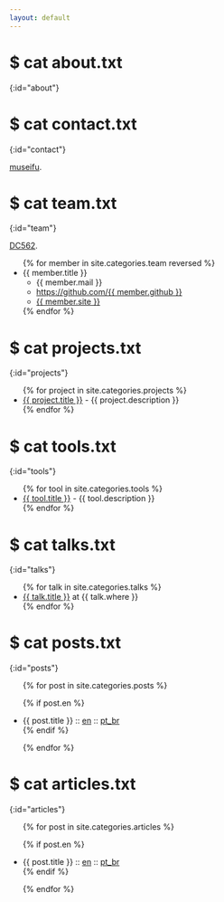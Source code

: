 ```yaml
---
layout: default
---
```


# $ cat about.txt
{:id="about"}

# $ cat contact.txt
{:id="contact"}

[museifu](https://twitter.com/museifu_).

# $ cat team.txt
{:id="team"}

[DC562](https://dc562.org/).

<ul>
{% for member in site.categories.team reversed %}
<li id="{{ member.title }}">{{ member.title }}
<ul>
<li>{{ member.mail }}</li>
<li><a href="https://github.com/{{ member.github }}">https://github.com/{{ member.github }}</a></li>
<li><a href="{{ member.site }}">{{ member.site }}</a></li>
</ul>
</li>
{% endfor %}
</ul>

# $ cat projects.txt
{:id="projects"}

<ul>
{% for project in site.categories.projects %}
<li><a href="{{ project.link }}">{{ project.title }}</a> - {{ project.description }}</li>
{% endfor %}
</ul>

# $ cat tools.txt
{:id="tools"}

<ul>
{% for tool in site.categories.tools %}
<li><a href="{{ tool.link }}">{{ tool.title }}</a> - {{ tool.description }}</li>
{% endfor %}
</ul>

# $ cat talks.txt
{:id="talks"}

<ul>
{% for talk in site.categories.talks %}
<li><a href="{{ talk.link }}" title="{{ talk.description }}">{{ talk.title }}</a> at {{ talk.where }}</li>
{% endfor %}
</ul>

# $ cat posts.txt
{:id="posts"}

<ul>
{% for post in site.categories.posts %}

{% if post.en %}
<li>{{ post.title }} :: <a href="{{ post.url }}" title="{{ post.description }}">en</a> :: <a href="{{ post.pt }}" title="{{ post.description_pt }}">pt_br</a></li>
{% endif %}

{% endfor %}
</ul>

# $ cat articles.txt
{:id="articles"}

<ul>
{% for post in site.categories.articles %}

{% if post.en %}
<li>{{ post.title }} :: <a href="{{ post.url }}" title="{{ post.description }}">en</a> :: <a href="{{ post.pt }}" title="{{ post.description_pt }}">pt_br</a></li>
{% endif %}

{% endfor %}
</ul>
